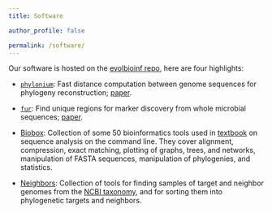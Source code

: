 ```yaml
---
title: Software

author_profile: false

permalink: /software/
---
```


Our software is hosted on the [evolbioinf
repo](https://github.com/evolbioinf), here are four highlights:

+ [`phylonium`](https://github.com/EvolBioInf/phylonium): Fast
distance computation between genome sequences for phylogeny
reconstruction;
[paper](https://academic.oup.com/bioinformatics/article/36/7/2040/5650408?login=true).

+ [`fur`](https://github.com/EvolBioInf/fur): Find unique regions for marker discovery from whole
microbial sequences;
[paper](https://academic.oup.com/bioinformaticsadvances/article/4/1/vbae113/7721998).

+ [Biobox](https://github.com/EvolBioInf/biobox): Collection of some
50 bioinformatics tools used in
[textbook](https://link.springer.com/book/10.1007/978-3-031-20414-2)
on sequence analysis on the command line. They cover alignment,
compression, exact matching, plotting of graphs, trees, and networks,
manipulation of FASTA sequences, manipulation of phylogenies, and
statistics.

+ [Neighbors](https://github.com/evolbioinf/neighbors): Collection of
  tools for finding samples of target and neighbor genomes from the
  [NCBI taxonomy](https://www.ncbi.nlm.nih.gov/taxonomy), and for
  sorting them into phylogenetic targets and neighbors.
